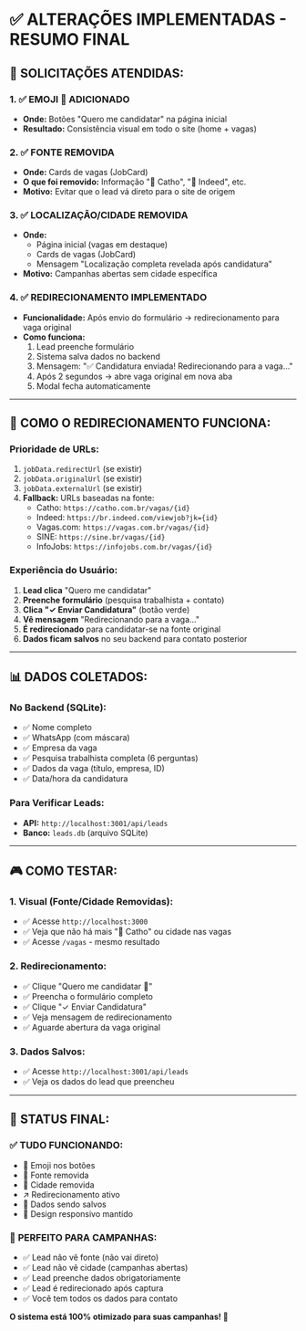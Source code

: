 # ✅ ALTERAÇÕES IMPLEMENTADAS - RESUMO FINAL

## 🎯 **SOLICITAÇÕES ATENDIDAS:**

### 1. **✅ EMOJI 🔗 ADICIONADO**
- **Onde:** Botões "Quero me candidatar" na página inicial
- **Resultado:** Consistência visual em todo o site (home + vagas)

### 2. **✅ FONTE REMOVIDA**
- **Onde:** Cards de vagas (JobCard)
- **O que foi removido:** Informação "📡 Catho", "📡 Indeed", etc.
- **Motivo:** Evitar que o lead vá direto para o site de origem

### 3. **✅ LOCALIZAÇÃO/CIDADE REMOVIDA**  
- **Onde:** 
  - Página inicial (vagas em destaque)
  - Cards de vagas (JobCard)
  - Mensagem "Localização completa revelada após candidatura"
- **Motivo:** Campanhas abertas sem cidade específica

### 4. **✅ REDIRECIONAMENTO IMPLEMENTADO**
- **Funcionalidade:** Após envio do formulário → redirecionamento para vaga original
- **Como funciona:**
  1. Lead preenche formulário
  2. Sistema salva dados no backend
  3. Mensagem: "✅ Candidatura enviada! Redirecionando para a vaga..."
  4. Após 2 segundos → abre vaga original em nova aba
  5. Modal fecha automaticamente

---

## 🔗 **COMO O REDIRECIONAMENTO FUNCIONA:**

### **Prioridade de URLs:**
1. `jobData.redirectUrl` (se existir)
2. `jobData.originalUrl` (se existir)  
3. `jobData.externalUrl` (se existir)
4. **Fallback:** URLs baseadas na fonte:
   - Catho: `https://catho.com.br/vagas/{id}`
   - Indeed: `https://br.indeed.com/viewjob?jk={id}`
   - Vagas.com: `https://vagas.com.br/vagas/{id}`
   - SINE: `https://sine.br/vagas/{id}`
   - InfoJobs: `https://infojobs.com.br/vagas/{id}`

### **Experiência do Usuário:**
1. **Lead clica** "Quero me candidatar"
2. **Preenche formulário** (pesquisa trabalhista + contato)
3. **Clica "✓ Enviar Candidatura"** (botão verde)
4. **Vê mensagem** "Redirecionando para a vaga..."
5. **É redirecionado** para candidatar-se na fonte original
6. **Dados ficam salvos** no seu backend para contato posterior

---

## 📊 **DADOS COLETADOS:**

### **No Backend (SQLite):**
- ✅ Nome completo
- ✅ WhatsApp (com máscara)
- ✅ Empresa da vaga
- ✅ Pesquisa trabalhista completa (6 perguntas)
- ✅ Dados da vaga (título, empresa, ID)
- ✅ Data/hora da candidatura

### **Para Verificar Leads:**
- **API:** `http://localhost:3001/api/leads`
- **Banco:** `leads.db` (arquivo SQLite)

---

## 🎮 **COMO TESTAR:**

### **1. Visual (Fonte/Cidade Removidas):**
- ✅ Acesse `http://localhost:3000`
- ✅ Veja que não há mais "📡 Catho" ou cidade nas vagas
- ✅ Acesse `/vagas` - mesmo resultado

### **2. Redirecionamento:**
- ✅ Clique "Quero me candidatar 🔗"
- ✅ Preencha o formulário completo
- ✅ Clique "✓ Enviar Candidatura" 
- ✅ Veja mensagem de redirecionamento
- ✅ Aguarde abertura da vaga original

### **3. Dados Salvos:**
- ✅ Acesse `http://localhost:3001/api/leads`
- ✅ Veja os dados do lead que preencheu

---

## 🚀 **STATUS FINAL:**

### ✅ **TUDO FUNCIONANDO:**
- 🔗 Emoji nos botões
- 🚫 Fonte removida 
- 🚫 Cidade removida
- ↗️ Redirecionamento ativo
- 💾 Dados sendo salvos
- 📱 Design responsivo mantido

### 🎯 **PERFEITO PARA CAMPANHAS:**
- ✅ Lead não vê fonte (não vai direto)
- ✅ Lead não vê cidade (campanhas abertas)
- ✅ Lead preenche dados obrigatoriamente
- ✅ Lead é redirecionado após captura
- ✅ Você tem todos os dados para contato

**O sistema está 100% otimizado para suas campanhas! 🎉**
